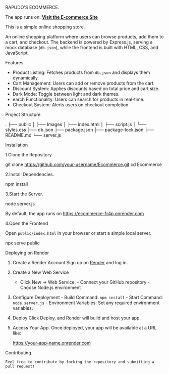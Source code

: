  RAPUDO'S ECOMMERCE.

 The app runs on: **[Visit the E-commerce Site](https://ecommerce-1r4p.onrender.com)**



 This is a simple online shopping store. 

An online shopping platform where users can browse products, add them to a cart, and checkout. The backend is powered by Express.js, serving a mock database (`db.json`), while the frontend is built with HTML, CSS, and JavaScript.

 Features

- Product Listing: Fetches products from `db.json` and displays them dynamically.
- Cart Management: Users can add or remove products from the cart.
- Discount System: Applies discounts based on total price and cart size.
- Dark Mode: Toggle between light and dark themes.
- earch Functionality: Users can search for products in real-time.
- Checkout System: Alerts users on checkout completion.

Project Structure

.
├── public
│   ├── Images
│   ├── index.html
│   ├── script.js
│   └── styles.css
├── db.json
├── package.json
├── package-lock.json
├── README.md
└── server.js


Installation

 1.Clone the Repository

   git clone https://github.com/your-username/Ecommerce.git
   cd Ecommerce


 2.Install Dependencies.

   npm install


 3.Start the Server.

   node server.js

   By default, the app runs on https://ecommerce-1r4p.onrender.com

 4.Open the Frontend

   Open `public/index.html` in your browser or start a simple local server.

  npx serve public


Deploying on Render

  1. Create a Render Account
      Sign up on [Render](https://render.com/) and log in.

  2. Create a New Web Service
     - Click New → Web Service.
    - Connect your GitHub repository
    - Choose Node.js environment

  3. Configure Deployment
    - Build Command: `npm install`
    - Start Command: `node server.js`
    - Environment Variables: Set any required environment        variables.

  4. Deploy
     Click Deploy, and Render will build and host your app.

  5. Access Your App.
        Once deployed, your app will be available at a URL like:

        https://your-app-name.onrender.com


Contributing.

    Feel free to contribute by forking the repository and submitting a pull request!



